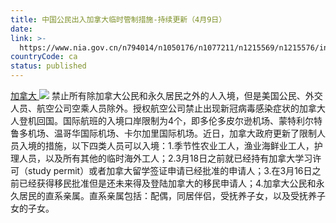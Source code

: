 ```yaml
---
title: 中国公民出入加拿大临时管制措施-持续更新（4月9日）
date: 
link: >-
  https://www.nia.gov.cn/n794014/n1050176/n1077211/n1215569/n1215576/index.html
countryCode: ca
status: published
---
```

[加拿大 ![](../../../../../dbsource/1227208/1229561.png)](javascript:void(0))
    [](javascript:void(0))禁止所有除加拿大公民和永久居民之外的人入境，但是美国公民、外交人员、航空公司空乘人员除外。授权航空公司禁止出现新冠病毒感染症状的加拿大人登机回国。国际航班的入境口岸限制为4个，即多伦多皮尔逊机场、蒙特利尔特鲁多机场、温哥华国际机场、卡尔加里国际机场。近日，加拿大政府更新了限制人员入境的措施，以下四类人员可以入境：1.季节性农业工人，渔业海鲜业工人，护理人员，以及所有其他的临时海外工人；2.3月18日之前就已经持有加拿大学习许可（study permit）或者加拿大留学签证申请已经批准的申请人；3.在3月16日之前已经获得移民批准但是还未来得及登陆加拿大的移民申请人；4.加拿大公民和永久居民的直系亲属。直系亲属包括：配偶，同居伴侣，受抚养子女，以及受抚养子女的子女。 

